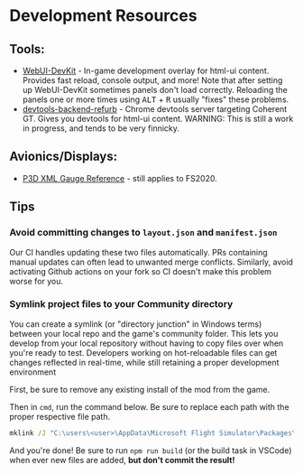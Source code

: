 # Development Resources

## Tools:
- [WebUI-DevKit](https://github.com/dga711/msfs-webui-devkit) - In-game development overlay for html-ui content. Provides fast reload, console output, and more! Note that after setting up WebUI-DevKit sometimes panels don't load correctly. Reloading the panels one or more times using <kbd>ALT</kbd> + <kbd>R</kbd> usually "fixes" these problems.
- [devtools-backend-refurb](https://github.com/dga711/devtools-backend-refurb) - Chrome devtools server targeting Coherent GT. Gives you devtools for html-ui content. WARNING: This is still a work in progress, and tends to be very finnicky.


## Avionics/Displays:

- [P3D XML Gauge Reference](http://www.prepar3d.com/SDK/SimObject%20Creation%20Kit/Panels%20and%20Gauges%20SDK/creating%20xml%20gauges.html) - still applies to FS2020.


## Tips

### Avoid committing changes to `layout.json` and `manifest.json`

Our CI handles updating these two files automatically. PRs containing manual updates can often lead to unwanted merge conflicts. Similarly, avoid activating Github actions on your fork so CI doesn't make this problem worse for you.

### Symlink project files to your Community directory
You can create a symlink (or "directory junction" in Windows terms) between your local repo and the game's community folder. This lets you develop from your local repository without having to copy files over when you're ready to test. Developers working on hot-reloadable files can get changes reflected in real-time, while still retaining a proper development environment

First, be sure to remove any existing install of the mod from the game.

Then in `cmd`, run the command below. Be sure to replace each path with the proper respective file path.

```cmd
mklink /J "C:\users\<user>\AppData\Microsoft Flight Simulator\Packages\Community\A32NX" "C:\path\to\cloned\repo\A32NX"
```

And you're done! Be sure to run `npm run build` (or the build task in VSCode) when ever new files are added, **but don't commit the result!**
